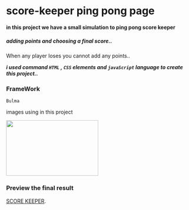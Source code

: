 # score-keeper ping pong page

**in this project we have a small simulation to ping pong score keeper**
<h5>adding points and choosing a final score..</h5>

When any player loses you cannot add any points..

***i used command `HTML` , `CSS` elements and `javaScript` language to create this project..***

### FrameWork 
`Bulma`

images using in this project 

<img src="https://user-images.githubusercontent.com/85587699/133283796-936d0b9e-8a0b-4b9c-bc59-f06b8394d2d3.jpg" width="250" height="150">


### Preview the final result
[SCORE KEEPER](https://zpbvuqja5jhke12e3osskg-on.drv.tw/SCORE%20KEEPER/).
